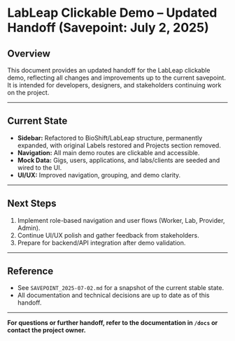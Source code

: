 # LabLeap Clickable Demo – Updated Handoff (Savepoint: July 2, 2025)

## Overview
This document provides an updated handoff for the LabLeap clickable demo, reflecting all changes and improvements up to the current savepoint. It is intended for developers, designers, and stakeholders continuing work on the project.

---

## Current State
- **Sidebar:** Refactored to BioShift/LabLeap structure, permanently expanded, with original Labels restored and Projects section removed.
- **Navigation:** All main demo routes are clickable and accessible.
- **Mock Data:** Gigs, users, applications, and labs/clients are seeded and wired to the UI.
- **UI/UX:** Improved navigation, grouping, and demo clarity.

---

## Next Steps
1. Implement role-based navigation and user flows (Worker, Lab, Provider, Admin).
2. Continue UI/UX polish and gather feedback from stakeholders.
3. Prepare for backend/API integration after demo validation.

---

## Reference
- See `SAVEPOINT_2025-07-02.md` for a snapshot of the current stable state.
- All documentation and technical decisions are up to date as of this handoff.

---

**For questions or further handoff, refer to the documentation in `/docs` or contact the project owner.**
